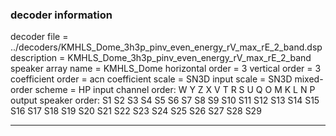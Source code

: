 
### decoder information 
decoder file = ../decoders/KMHLS_Dome_3h3p_pinv_even_energy_rV_max_rE_2_band.dsp
description = KMHLS_Dome_3h3p_pinv_even_energy_rV_max_rE_2_band
speaker array name = KMHLS_Dome
horizontal order   = 3
vertical order     = 3
coefficient order  = acn
coefficient scale  = SN3D
input scale        = SN3D
mixed-order scheme = HP
input channel order: W Y Z X V T R S U Q O M K L N P 
output speaker order: S1 S2 S3 S4 S5 S6 S7 S8 S9 S10 S11 S12 S13 S14 S15 S16 S17 S18 S19 S20 S21 S22 S23 S24 S25 S26 S27 S28 S29 

---

